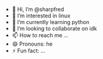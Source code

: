 - 👋 Hi, I’m @sharpfred
- 👀 I’m interested in linux
- 🌱 I’m currently learning python
- 💞️ I’m looking to collaborate on idk
- 📫 How to reach me ...
- 😄 Pronouns: he
- ⚡ Fun fact: ...

<!---
sharpfred/sharpfred is a ✨ special ✨ repository because its `README.md` (this file) appears on your GitHub profile.
You can click the Preview link to take a look at your changes.
--->
